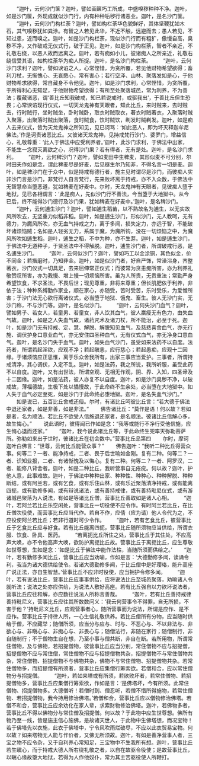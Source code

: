 <!-- { "loadSidebar": true } -->
　　“迦叶，云何沙门箧？迦叶，譬如画箧巧工所成，中盛嗅秽种种不净。迦叶，如是沙门箧，外现成就似沙门行，内有种种垢秽行诸恶业。迦叶，是名沙门箧。
　　“迦叶，云何沙门构栏荼？迦叶，譬如构栏荼华色貌鲜好，其体坚鞕犹如木石，其气嗅秽犹如粪涂。有智之人若见此华，不近不触，远避而去；愚人若见，不知过患，近而嗅之。迦叶，如是沙门构栏荼，现似沙门行而有粗犷，傲慢自高，臭秽不净，又作破戒无仪式行，破于正见。迦叶，如是沙门构栏荼，智者不亲近，不礼敬右绕，以恶人故而远离之。迦叶，若有痴如小儿，彼诸痴人之所亲近，礼敬右绕信受其语，如构栏荼华为痴人所捉。迦叶，是名沙门构栏荼。
　　“迦叶，云何沙门求利？迦叶，譬如谀谄之人，心常悭惜，为贪所覆，若见他财物希望欲得；畜利刀杖，无惭愧心、无哀愍心，常有害心；若行空泽、山林、聚落发如是心，于他财物希求欲得，常自藏身不令他见。迦叶，如是沙门求利，心常悭惜，为贪所覆，于所得利心无知足，于他财物希望欲得；有所至处聚落城邑，常为利养，不为善法；覆藏诸恶，谓‘善比丘知我破戒，知已若说戒时，或驱我出’，于善比丘但生恐畏；心常谀谄现行仪式，一切天龙鬼神有天眼者，知此比丘，来时贼来，去时贼去，行时贼行，坐时贼坐，卧时贼卧，取衣时贼取衣，著衣时贼著衣，入聚落时贼入聚落，出聚落时贼出聚落，食时贼食，饮时贼饮，剃发时贼剃发。迦叶，如是痴人去来仪式，皆为天龙鬼神之所知见，见已诃骂：‘如此恶人，即为坏灭释迦牟尼佛法。’作是诃责诸恶比丘。又彼诸天龙鬼神，见持戒梵行沙门、婆罗门，增益信心，礼敬尊重：‘此人于佛法中应受利养者。’迦叶，此沙门求利，于佛法中出家，不能生一念寂灭离欲之心，况得沙门果？若有得者，无有是处。迦叶，是名沙门求利。
　　“迦叶，云何稗沙门？迦叶，譬如麦田中生稗麦，其形似麦不可分别，尔时田夫作如是念，谓此稗麦尽是好麦，后见穟生尔乃知非，不得名言一切是麦。迦叶，如是稗沙门在于众中，似是持戒有德行者，施主见时谓尽是沙门，而彼痴人实非沙门言是沙门，非梵行人自言梵行，先来败坏离于持戒，亦不入众数，于佛法中无智慧命当堕恶道，犹如稗麦在好麦中。尔时，天龙鬼神有天眼者，见彼痴人堕于地狱，见已各相谓言：‘此是痴人，先似沙门行不善法，今当堕于大地狱中。从今已后，终不能得沙门德行及沙门果，犹如稗麦在好麦中。’迦叶，是名稗沙门。
　　“迦叶，云何逋生沙门？迦叶，譬如逋生稻苗，以不熟故名为逋生，以无实故风所吹去，无坚重力似稻非稻。迦叶，如是逋生沙门，形似沙门，无人教呵，无有德力，为魔风所吹，亦无血气持戒之力，离于多闻，损失定力，亦远于智，不能破坏诸烦恼贼；名如是人轻劣无力，系属于魔，为魔所钩，没在一切烦恼之中，为魔风所吹如逋生稻。迦叶，逋生之稻，不中为种，亦不生芽。迦叶，如是逋生沙门，于佛法中无道种子，于贤圣法中不得解脱。迦叶，逋生沙门者，所谓破戒行恶，是名逋生沙门。
　　“迦叶，云何似沙门？迦叶，譬如巧工以金涂铜，其色似金，价不同金；若揩磨时，乃知非金。迦叶，如是似沙门者，好自严饰，常澡浴身，齐整著衣，沙门仪式一切具足，去来屈伸常正仪式；而彼常为贪恚痴所害，亦为利养礼敬赞叹所害，亦为我慢、增上慢一切烦恼所害。虽为人所贵，无贵重法；常勤严身希望饮食，不求圣法，不畏后世；现见尊重，非将来尊重；但长肌肥依于利养，非依于法；种种系缚勤作家业，顺在家心，亦随受，苦时受苦，乐时受乐，为爱憎所害；于沙门法无心欲行离诸仪式，必当堕于地狱、饿鬼、畜生。彼人无沙门实，无沙门称，不与沙门等。迦叶，是名似沙门。
　　“迦叶，云何失沙门血气？迦叶，譬如男子、若女人，若童男、若童女，非人饮其血气，彼人羸瘦无有色力，由失血气故。迦叶，如是之人失血气故，诸药咒术及诸刀杖，所不能治，必至于死。迦叶，如是沙门无有持戒、定、慧、解脱、解脱知见血气，及慈悲喜舍血气，亦无行施、调伏护身口意业血气，亦无安住四圣种血气，无有仪式血气，亦无净身口意血气。迦叶，是名沙门失于血气。迦叶，如失血气沙门，虽受如来法药不以自度。法药者，所谓若起淫欲，应观不净；若起瞋恚，应行慈心；若起愚痴，应观十二因缘。于诸烦恼应正思惟，离于乐众舍我所有，出家三事应当爱护。三事者，所谓持戒清净，其心调伏，入定不乱。迦叶，如是法药，我之所说，我所听服，虽受此药不以自度。迦叶，又有出世法，所谓空观、无相无作观，阴、界、入知，四圣谛及十二因缘。迦叶，如是法药，彼人亦复不以自度。迦叶，如是沙门臭秽不净，以破戒故，薄福德故，生极下处以憍慢故，于此命终不生余处，必当堕在大地狱中。如人失于血气必定至死，如是沙门于此命终必堕地狱。迦叶，是名失血气沙门。”
　　如是说已，五百比丘舍戒还俗。尔时，有诸比丘呵彼比丘言：“若大德于佛法中退还家者，如是非善，如是非法。”
　　佛告诸比丘：“莫作是语！何以故？若如是者，名为顺法。若比丘不欲受人信施退还家者，是名顺法。彼诸比丘信解心多，故生悔心。”
　　说此语时，彼得闻已作如是念：“我等或能行不净行受他信施，应生悔心退而还家。”
　　“迦叶，我今说此诸比丘等，于此命终生兜率天弥勒菩萨所。弥勒如来出于世时，彼诸比丘在初会数中。”营事比丘品第四
　　尔时，摩诃迦叶白佛言：“世尊，云何比丘能营众事？”
　　佛告迦叶：“我听二种比丘得营众事。何等二？一者、能净持戒，二者、畏于后世喻如金刚。复有二种。何等二？一者、识知业报，二者、有诸惭愧及以悔心。复有二种。何等二？一者、阿罗汉，二者、能修八背舍者。迦叶，如是二种比丘，我听营事自无疮疣。何以故？迦叶，护他人意，此事难故。迦叶，于佛法中种种出家、种种性、种种心、种种解脱、种种断结，或有阿兰若，或有乞食，或有乐住山林，或有乐近聚落清净持戒，或有能离四扼，或有勤修多闻，或有辩说诸法，或有善持戒律，或有善持毗尼仪式，或有游诸城邑聚落为人说法，有如是等诸比丘僧，营事比丘善取如是诸人心相。
　　“迦叶，若阿兰若比丘乐空闲处，营事比丘一切役使不应令作。有时阿兰若比丘，在比丘僧次役使，而营事比丘应当代作。若自不作，应倩（应为请）他人令代为之，不应役使阿兰若比丘；若非行道时可少令作。
　　“迦叶，若有乞食比丘，彼营事比丘于乞食比丘应与好食。若有比丘能离四扼，营事比丘随所须物应当供给，所谓衣服、饮食、卧具、医药。
　　“若离扼比丘所住之处，营事比丘于其住处，不应高声大唤，亦不令他高声大唤，欲防护离扼比丘故。营事比丘于离扼比丘，应生尊敬如世尊想，生如是念：‘如是比丘于佛法中能作法柱，当随所须而供给之。’
　　“迦叶，若有勤修多闻比丘，营事比丘应当劝喻，作如是言：‘大德勤修多闻，读诵令利，我当为诸大德供给使令。若诸大德勤修多闻，于比丘僧中是好璎珞，能升高座广说正法，亦自生智慧。’营事比丘不应非时役使，应当拥护令修多闻。
　　“迦叶，若有说法比丘，营事比丘应事事供给，应将说法比丘至城邑聚落，劝喻诸人令就听法；说法之处亦应供给，为说法人敷好高座。若有比丘强自以力欲坏说法者，营事比丘应往和解，亦应数往说法人所称言善哉。
　　“迦叶，若有比丘善持戒律善持毗尼义，营事比丘应往其所数数问义：‘我云何营事令不得罪，自无所损，不害于他？’持毗尼义比丘，应观营事者心，随所营事而为说法，所谓是应作、是不应作。营事比丘于持律人所，一心生信礼敬供养。若比丘僧所有分物，应当随时供给于僧，不应藏举；随僧所须，应当分与应与、时与、不恶心与、不以非法与、非欲心与、非瞋心与、非痴心与、非畏心与；随僧法行，非随在家行；随僧制行，非自随制行；不于僧物生自在想，乃至小事与僧共断，非自在断。若所用物，所谓常住僧物，及与佛物，若招提僧物，彼营事比丘应当分别，常住僧物不应与招提僧，招提僧物不应与常住僧，常住僧物不应与招提僧物共杂，招提僧物不与常住僧物共杂，常住僧物、招提僧物不与佛物共杂，佛物不与常住僧物、招提僧物共杂。若常住僧物多，而招提僧有所须者，营事比丘应集僧行筹索欲。若僧和合，应以常住僧物分与招提僧。
　　“迦叶，若如来塔或有所须，若欲败坏者，若常住僧物、若招提僧物多，营事比丘应集僧行筹索欲，作如是言：‘是佛塔坏，今有所须。此常住僧物、招提僧物多。大德僧听！若僧时到、僧忍听，若僧不惜所得施物，若常住僧物、若招提僧物，我今持用修治佛塔。’若僧和合，营事比丘应以僧物修治佛塔。若僧不和合，营事比丘应余劝化在家人辈，求索财物修治佛塔。迦叶，若佛物多者，营事比丘不得以佛物分与常住僧及招提僧。何以故？于此物中应生世尊想。佛所有物乃至一线，皆是施主信心施佛，是故诸天世人，于此物中生佛塔想，而况宝物！若于佛塔先以衣施，此衣于佛塔中，宁令风吹雨烂破尽，不应以此衣贸易宝物。何以故？如来塔物无人能与作价者，又佛无所须故。迦叶，有如是善净营事人者，三宝之物不应令杂，又于自利养心常知足，三宝物中不生我所有想。迦叶，营事比丘若生瞋心，而于持戒大德人所右绕礼敬之者，以自在故驱令役使；是故营事比丘，以瞋心缘故堕大地狱，若得为人作他奴仆，常为其主苦驱役使人所鞭打。
